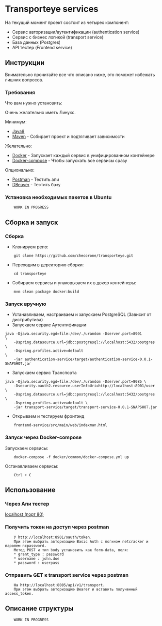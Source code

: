 # Transporteye services 

На текущий момент проект состоит из четырех компонент:
* Сервис авторизации/аутентификации (authentication service)
* Сервис с бизнес логикой (transport service)
* База данных (Postgres)
* API тестер (Frontend service)

## Инструкции

Внимательно прочитайте все что описано ниже, это поможет избежать лишних вопросов.

### Требования

Что вам нужно установить:

Очень желательно иметь Линукс.

Минимум:
* [Java8](https://java.com/ru/download/)
* [Maven](https://maven.apache.org/) - Собирает проект и подтягивает зависимости

Желательно:
* [Docker](https://www.docker.com/) - Запускает каждый сервис в унифицированном контейнере 
* [Docker-compose](https://docs.docker.com/compose/install/) - Чтобы запускать все сервисы сразу

Опционально:
* [Postman](https://www.getpostman.com/) - Тестить апи
* [DBeaver](https://dbeaver.io/) - Тестить базу

### Установка необходимых пакетов в Ubuntu

```
    WORK IN PROGRESS
```

## Сборка и запуск

### Сборка

+ Клонируем репо:
```
    git clone https://github.com/checorone/transporteye.git
```

+ Переходим в деректорию сборки:
```
    cd transporteye
```

+ Собираем сервисы и упаковываем их в докер контейнеры:
```
    mvn clean package docker:build
```
### Запуск вручную

+ Устанавливаем, настраиваем и запускаем PostgreSQL (Зависит от дистрибутива)
+ Запускаем сервис Аутентификации
```
java -Djava.security.egd=file:/dev/./urandom -Dserver.port=8901         \ 
    -Dspring.datasource.url=jdbc:postgresql://localhost:5432/postgres   \
    -Dspring.profiles.active=default                                    \
    -jar authentication-service/target/authentication-service-0.0.1-SNAPSHOT.jar
```
+ Запускаем сервис Транспорта
```
java -Djava.security.egd=file:/dev/./urandom -Dserver.port=8085 \
    -Dsecurity.oauth2.resource.userInfoUri=http://localhost:8901/user \
    -Dspring.datasource.url=jdbc:postgresql://localhost:5432/postgres \
    -Dspring.profiles.active=default \
    -jar transport-service/target/transport-service-0.0.1-SNAPSHOT.jar
```
+ Открываем и тестируем фронтэнд
```
    frontend-service/src/main/web/indexman.html
```

### Запуск через Docker-compose

Запускаем сервисы:

```
    docker-compose -f docker/common/docker-compose.yml up
```

Останавливаем сервисы:

```
    Ctrl + C
```

## Использование

### Через Апи тестер

[localhost (порт 80)](http://localhost)

### Получить токен на доступ через postman
```
    У http://localhost:8901/oauth/token. 
    При этом выбрать авторизацию Basic Auth c логином netcracker и паролем ncpassword. 
    Метод POST и тип body установить как form-data, поля:
    * grant_type : password
    * username : john.doe
    * password : userpass
```

### Отправить GET к transport service через postman
```
    На http://localhost:8085/api/v1/transport. 
    При этом выбрать авторизацию Bearer и вставить полученный access_token.
```

## Описание структуры

```
    WORK IN PROGRESS
```
